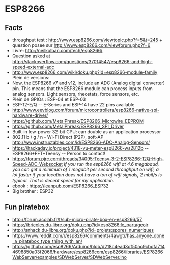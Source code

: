 # ESP8266

## Facts

* throughput test : http://www.esp8266.com/viewtopic.php?f=5&t=245 + question posee sur http://www.esp8266.com/viewforum.php?f=6
* Livre: http://neilkolban.com/tech/esp8266/
* Question asked at http://stackoverflow.com/questions/37014547/esp8266-and-high-speed-external-adc
* http://www.esp8266.com/wiki/doku.php?id=esp8266-module-family
Plein de versions:
* Now, the ESP8266 v7 and v12, include an ADC (Analog digital converter) pin. This means that the ESP8266 module can process inputs from analog sensors. Light sensors, rheostats, force sensors, etc. 
* Plein de GPIOs : ESP-04 et ESP-03
* ESP-12-E/Q -- E-Series and ESP-14 have 22 pins available
* http://www.eevblog.com/forum/microcontrollers/esp8266-native-spi-hardware-driver/
* https://github.com/MetalPhreak/ESP8266_Microwire_EEPROM
* https://github.com/MetalPhreak/ESP8266_SPI_Driver
* Built-in low-power 32-bit CPU: can double as an application processor 
* 802.11 b / g / n  - Wi-Fi Direct (P2P), soft-AP 
http://www.instructables.com/id/ESP8266-ADC-Analog-Sensors/
* https://hackaday.io/project/4318-vu-meter-esp8266-ws2812b -- ESP8266+FFT+Teensy -- Person to contact!
* https://forum.pjrc.com/threads/34095-Teensy-3-2-ESP8266-12Q-High-Speed-ADC-Websocket
_If you run the esp8266 wifi at 4.6 megabaud, you can get a minimum of 1 megabit per second throughput on wifi, a lot faster if your location does not have a ton of wifi signals, 2 mbit/s is typical. That is decent speed for my application._
* ebook : https://leanpub.com/ESP8266_ESP32
* Big brother : ESP32 

## Fun piratebox

* http://forum.acolab.fr/t/sub-micro-pirate-box-en-esp8266/57
* https://bricoles.du-libre.org/doku.php?id=esp8266:le_partageoir
* http://snhack.du-libre.org/doku.php?id=projets:spores_numeriques
* https://www.reddit.com/r/esp8266/comments/4awgtr/has_anyone_done_a_piratebox_type_thing_with_an/
* https://github.com/esp8266/Arduino/blob/d218c4ead3df50ac9cbdfa7144698850a03f2066/hardware/esp8266com/esp8266/libraries/ESP8266WebServer/examples/SDWebServer/SDWebServer.ino

